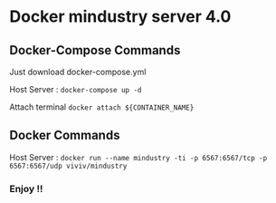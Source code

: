 # Docker mindustry server 4.0

## Docker-Compose Commands

Just download docker-compose.yml 

Host Server : `docker-compose up -d`

Attach terminal `docker attach ${CONTAINER_NAME}`

## Docker Commands

Host Server : `docker run --name mindustry -ti -p 6567:6567/tcp -p 6567:6567/udp viviv/mindustry`


### Enjoy !!
